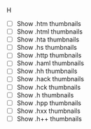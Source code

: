 H
- [ ] Show .htm thumbnails
- [ ] Show .html thumbnails
- [ ] Show .hta thumbnails
- [ ] Show .hs thumbnails
- [ ] Show .http thumbnails
- [ ] Show .haml thumbnails
- [ ] Show .hh thumbnails
- [ ] Show .hack thumbnails
- [ ] Show .hck thumbnails
- [ ] Show .h thumbnails
- [ ] Show .hpp thumbnails
- [ ] Show .hxx thumbnails
- [ ] Show .h++ thumbnails
